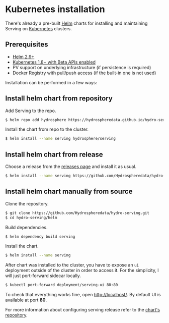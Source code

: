 # Kubernetes installation

There's already a pre-built [Helm](https://helm.sh/) charts for installing and maintaining Serving on [Kubernetes](https://kubernetes.io/) clusters.

## Prerequisites

- [Helm 2.9+](https://docs.helm.sh/using_helm/#install-helm)
- [Kubernetes 1.8+ with Beta APIs enabled](https://kubernetes.io/docs/setup/)
- PV support on underlying infrastructure (if persistence is required)
- Docker Registry with pull/push access (if the built-in one is not used)


Installation can be performed in a few ways:

## Install helm chart from repository

Add Serving to the repo.

```sh
$ helm repo add hydrosphere https://hydrospheredata.github.io/hydro-serving/helm 
```

Install the chart from repo to the cluster.

```sh
$ helm install --name serving hydrosphere/serving
```

## Install helm chart from release

Choose a release from the [releases page](https://github.com/Hydrospheredata/hydro-serving/releases) and install it as usual.
   
```sh
$ helm install --name serving https://github.com/Hydrospheredata/hydro-serving/releases/download/2.0.0/serving-2.0.0.tgz
```

## Install helm chart manually from source

Clone the repository.

```sh
$ git clone https://github.com/Hydrospheredata/hydro-serving.git
$ cd hydro-serving/helm
```

Build dependencies.

```sh
$ helm dependency build serving
```

Install the chart.

```sh
$ helm install --name serving
```

After chart was installed to the cluster, you have to expose an `ui` deployment outside of the cluster in order to access it. For the simplicity, I will just port-forward sidecar locally. 

```sh
$ kubectl port-forward deployment/serving-ui 80:80
```

To check that everything works fine, open [http://localhost/](http://localhost/). By default UI is available at port __80__.

For more information about configuring serving release refer to the [chart's repository](https://github.com/Hydrospheredata/hydro-serving-helm/tree/master/).
